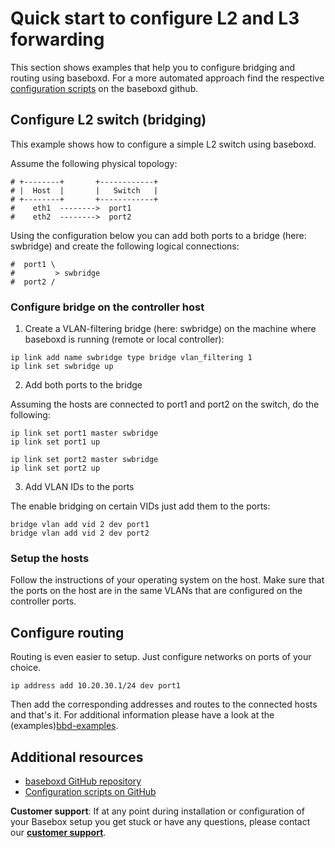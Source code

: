 # Quick start to configure L2 and L3 forwarding

This section shows examples that help you to configure bridging and routing using baseboxd. For a more automated approach find the respective [configuration scripts][bbd-examples] on the baseboxd github.

## Configure L2 switch (bridging)

This example shows how to configure a simple L2 switch using baseboxd.

Assume the following physical topology:

```
# +--------+       +------------+
# |  Host  |       |   Switch   |
# +--------+       +------------+
#    eth1  -------->  port1
#    eth2  -------->  port2
```

Using the configuration below you can add both ports to a bridge (here: swbridge) and create the following logical connections:

```
#  port1 \
#         > swbridge
#  port2 /
```

### Configure bridge on the controller host

1. Create a VLAN-filtering bridge (here: swbridge) on the machine where baseboxd is running (remote or local controller):

```
ip link add name swbridge type bridge vlan_filtering 1
ip link set swbridge up
```

2. Add both ports to the bridge

Assuming the hosts are connected to port1 and port2 on the switch, do the following:

```
ip link set port1 master swbridge
ip link set port1 up

ip link set port2 master swbridge
ip link set port2 up
```

3. Add VLAN IDs to the ports

The enable bridging on certain VIDs just add them to the ports:

```
bridge vlan add vid 2 dev port1
bridge vlan add vid 2 dev port2
```

### Setup the hosts

Follow the instructions of your operating system on the host. Make sure that the ports on the host are in the same VLANs that are configured on the controller ports.

## Configure routing

Routing is even easier to setup. Just configure networks on ports of your choice.

```
ip address add 10.20.30.1/24 dev port1
```

Then add the corresponding addresses and routes to the connected hosts and that's it. For additional information please have a look at the (examples)[bbd-examples].


## Additional resources
* [baseboxd GitHub repository][baseboxd]
* [Configuration scripts on GitHub][bbd-examples]

**Customer support**: If at any point during installation or configuration of your Basebox setup you get stuck or have any questions, please contact our **[customer support](../customer_support.html#customer_support)**.

[baseboxd]: https://github.com/basebox (baseboxd on github)
[bbd-examples]: https://github.com/bisdn/basebox/tree/master/examples (baseboxd examples on github)
